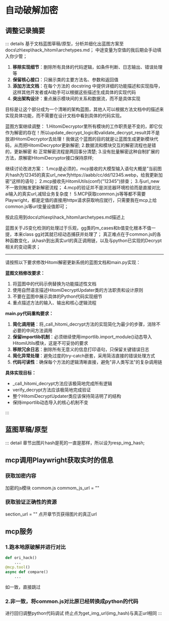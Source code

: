 # 自动破解加密

## 调整记录摘要

::: details
基于文档蓝图草稿/原型，分析并细化出蓝图方案至docs\zh\exp\hack_hitomi\archetypes.md；
中途变量为空值的我后期会手动填入你少管；

1. **移除实现细节**：删除所有具体的代码逻辑，如条件判断、日志输出、错误处理等
2. **保留核心接口**：只展示类的主要方法名、参数和返回值
3. **添加方法文档**：在每个方法的 docstring 中提供详细的功能描述和实现指导，这样其他开发者或AI助手可以根据这些描述生成具体的实现代码
4. **突出架构设计**：重点展示模块间的关系和数据流，而不是具体实现

目标是让这个部分成为一个清晰的架构蓝图，其他人可以根据方法文档中的描述来实现具体功能，而不需要在设计文档中看到具体的代码实现。

蓝图方案继续调整：
1.HitomiDecryptor里所有模块的工作职责是不变的，即它仅作为解密的存在！所以update_decrypt_logic和validate_decrypt_result并不是放进HitomiDecryptor去处理！我做这个蓝图的目的就是让蓝图生成更新模块代码，从而把HitomiDecryptor更新解密;
2.数据流和模块交互的解密流程也是错的，更新解密 和 正常解密流程是两回事分清楚;
3.没有批量解密这种自制扩展的方法，原解密HitomiDecryptor接口保持原样;

继续讨论改进方案：
1.mcp是必须的，mcp接收的大模型输入语句大概是”当前图片hash为12345的真实url_new为https://aabb/cc/dd/12345.webp，给我更新加密“这样的语句；
2.mcp接收先HitomiUtils(conf)("12345")排查；
3.与url_new不一致则触发更新解密流程；
4.mcp的验证并不是浏览器环境检验而是直接对比ai输入的真实url,减轻业务复杂度！
5.MCP获取common.js等等都不需要Playwright，都是定值的直接用httpx请求获取响应就行，只需要我在mcp上给common.js等url变量设值即可；

按此应用到docs\zh\exp\hack_hitomi\archetypes.md描述上

蓝图关于JS变化检测的处理过于乐观，gg类的m_cases和b值变化根本不值一提，本来class gg对其就已经动态捕获并处理了；
真正难点在于common.js的各种函数变化，从hash到出真实url的真正调用链，以及与python已实现的Decrypt相关的变动需求；

---

请按照以下要求修改Hitomi解密更新系统的蓝图文档和main.py实现：

**蓝图文档修改要求：**
1. 将蓝图中的代码示例替换为功能描述性文档
2. 使用自然语言描述HitomiDecryptUpdater类的方法职责和设计原则
3. 不要在蓝图中展示具体的Python代码实现细节
4. 重点描述方法的输入、输出和核心逻辑流程

**main.py代码重构要求：**
1. **简化调用链**：将_call_hitomi_decrypt方法的实现简化为最少的步骤，消除不必要的中间方法调用
2. **保留importlib机制**：必须继续使用importlib.import_module()动态导入HitomiUtils模块，这是不可妥协的要求
3. **移除冗余日志**：删除所有无意义的信息打印语句，只保留关键错误日志
4. **简化异常处理**：避免过度的try-catch嵌套，采用简洁直接的错误处理方式
5. **代码可读性**：确保每个方法的逻辑清晰直接，避免"非人类写法"的复杂调用链

**具体实现目标：**
- _call_hitomi_decrypt方法应该极简地完成所有逻辑
- verify_decrypt方法应该极简地完成验证
- 整个HitomiDecryptUpdater类应该保持简洁明了的结构
- 保持importlib动态导入的核心机制不变

:::

## 蓝图草稿/原型
::: detail
章节出图片hash是死的一直是那样，所以设为resp_img_hash;

## mcp调用Playwright获取实时的信息
### 获取加密内容
加密的js模块 commom.js
commom_js_url = ""
### 获取验证正确性的资源
section_url = ""
点开章节页获得图片的真正url

## mcp服务
### 1.跑本地原破解并进行对比
```python
def ori_hack()
    ...
@mcp.tool()
async def compare()
    ...
```
如一致，直接跳过
### 2.非一致，将common.js对比原已经转换成python的代码
进行回归调整python代码调试
终止点为get_img_url(img_hash)与真正url相同
:::
